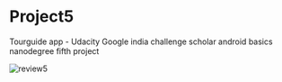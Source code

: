 # Project5
Tourguide app - Udacity Google india challenge scholar android basics nanodegree fifth project

![review5](https://user-images.githubusercontent.com/36688218/46929433-44d2c600-d05d-11e8-84aa-48d13511c4fa.png)

